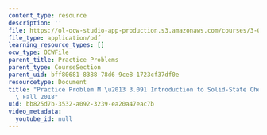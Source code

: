```yaml
---
content_type: resource
description: ''
file: https://ol-ocw-studio-app-production.s3.amazonaws.com/courses/3-091-introduction-to-solid-state-chemistry-fall-2018/bb825d7b3532a0923239ea20a47eac7b_MIT3_091F18_PPM.pdf
file_type: application/pdf
learning_resource_types: []
ocw_type: OCWFile
parent_title: Practice Problems
parent_type: CourseSection
parent_uid: bff80681-8388-78d6-9ce8-1723cf37df0e
resourcetype: Document
title: "Practice Problem M \u2013 3.091 Introduction to Solid-State Chemistry \u2013\
  \ Fall 2018"
uid: bb825d7b-3532-a092-3239-ea20a47eac7b
video_metadata:
  youtube_id: null
---
```

